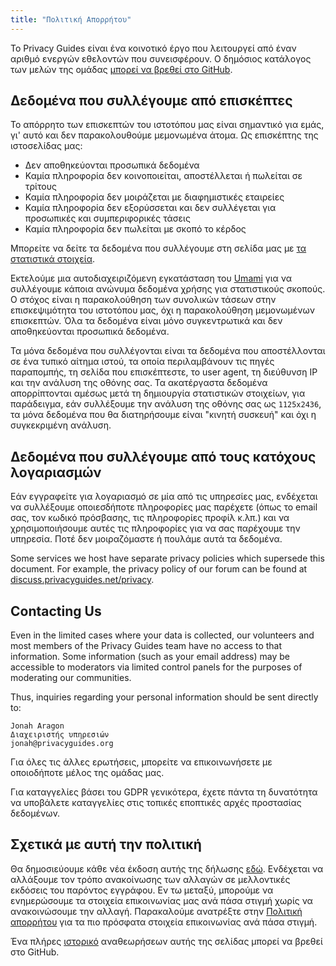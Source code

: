 ```yaml
---
title: "Πολιτική Απορρήτου"
---
```


Το Privacy Guides είναι ένα κοινοτικό έργο που λειτουργεί από έναν αριθμό ενεργών εθελοντών που συνεισφέρουν. Ο δημόσιος κατάλογος των μελών της ομάδας [μπορεί να βρεθεί στο GitHub](https://github.com/orgs/privacyguides/people).

## Δεδομένα που συλλέγουμε από επισκέπτες

Το απόρρητο των επισκεπτών του ιστοτόπου μας είναι σημαντικό για εμάς, γι' αυτό και δεν παρακολουθούμε μεμονωμένα άτομα. Ως επισκέπτης της ιστοσελίδας μας:

- Δεν αποθηκεύονται προσωπικά δεδομένα
- Καμία πληροφορία δεν κοινοποιείται, αποστέλλεται ή πωλείται σε τρίτους
- Καμία πληροφορία δεν μοιράζεται με διαφημιστικές εταιρείες
- Καμία πληροφορία δεν εξορύσσεται και δεν συλλέγεται για προσωπικές και συμπεριφορικές τάσεις
- Καμία πληροφορία δεν πωλείται με σκοπό το κέρδος

Μπορείτε να δείτε τα δεδομένα που συλλέγουμε στη σελίδα μας με [τα στατιστικά στοιχεία](statistics.md).

Εκτελούμε μια αυτοδιαχειριζόμενη εγκατάσταση του [Umami](https://umami.is) για να συλλέγουμε κάποια ανώνυμα δεδομένα χρήσης για στατιστικούς σκοπούς. Ο στόχος είναι η παρακολούθηση των συνολικών τάσεων στην επισκεψιμότητα του ιστοτόπου μας, όχι η παρακολούθηση μεμονωμένων επισκεπτών. Όλα τα δεδομένα είναι μόνο συγκεντρωτικά και δεν αποθηκεύονται προσωπικά δεδομένα.

Τα μόνα δεδομένα που συλλέγονται είναι τα δεδομένα που αποστέλλονται σε ένα τυπικό αίτημα ιστού, τα οποία περιλαμβάνουν τις πηγές παραπομπής, τη σελίδα που επισκέπτεστε, το user agent, τη διεύθυνση IP και την ανάλυση της οθόνης σας. Τα ακατέργαστα δεδομένα απορρίπτονται αμέσως μετά τη δημιουργία στατιστικών στοιχείων, για παράδειγμα, εάν συλλέξουμε την ανάλυση της οθόνης σας ως `1125x2436`, τα μόνα δεδομένα που θα διατηρήσουμε είναι "κινητή συσκευή" και όχι η συγκεκριμένη ανάλυση.

## Δεδομένα που συλλέγουμε από τους κατόχους λογαριασμών

Εάν εγγραφείτε για λογαριασμό σε μία από τις υπηρεσίες μας, ενδέχεται να συλλέξουμε οποιεσδήποτε πληροφορίες μας παρέχετε (όπως το email σας, τον κωδικό πρόσβασης, τις πληροφορίες προφίλ κ.λπ.) και να χρησιμοποιήσουμε αυτές τις πληροφορίες για να σας παρέχουμε την υπηρεσία. Ποτέ δεν μοιραζόμαστε ή πουλάμε αυτά τα δεδομένα.

Some services we host have separate privacy policies which supersede this document. For example, the privacy policy of our forum can be found at [discuss.privacyguides.net/privacy](https://discuss.privacyguides.net/privacy).

## Contacting Us

Even in the limited cases where your data is collected, our volunteers and most members of the Privacy Guides team have no access to that information. Some information (such as your email address) may be accessible to moderators via limited control panels for the purposes of moderating our communities.

Thus, inquiries regarding your personal information should be sent directly to:

```text
Jonah Aragon
Διαχειριστής υπηρεσιών
jonah@privacyguides.org
```

Για όλες τις άλλες ερωτήσεις, μπορείτε να επικοινωνήσετε με οποιοδήποτε μέλος της ομάδας μας.

Για καταγγελίες βάσει του GDPR γενικότερα, έχετε πάντα τη δυνατότητα να υποβάλετε καταγγελίες στις τοπικές εποπτικές αρχές προστασίας δεδομένων.

## Σχετικά με αυτή την πολιτική

Θα δημοσιεύουμε κάθε νέα έκδοση αυτής της δήλωσης [εδώ](privacy-policy.md). Ενδέχεται να αλλάξουμε τον τρόπο ανακοίνωσης των αλλαγών σε μελλοντικές εκδόσεις του παρόντος εγγράφου. Εν τω μεταξύ, μπορούμε να ενημερώσουμε τα στοιχεία επικοινωνίας μας ανά πάσα στιγμή χωρίς να ανακοινώσουμε την αλλαγή. Παρακαλούμε ανατρέξτε στην [Πολιτική απορρήτου](privacy-policy.md) για τα πιο πρόσφατα στοιχεία επικοινωνίας ανά πάσα στιγμή.

Ένα πλήρες [ιστορικό](https://github.com/privacyguides/privacyguides.org/commits/main/docs/about/privacy-policy.md) αναθεωρήσεων αυτής της σελίδας μπορεί να βρεθεί στο GitHub.
